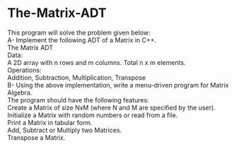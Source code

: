 # The-Matrix-ADT
This program will solve the problem given below: <br>
A- Implement the following ADT of a Matrix in C++.<br>
The Matrix ADT<br>
Data:<br>
A 2D array with n rows and m columns. Total n x m elements.<br>
Operations:<br>
Addition, Subtraction, Multiplication, Transpose<br>
B- Using the above implementation, write a menu-driven program for Matrix Algebra.<br>
The program should have the following features:<br>
Create a Matrix of size NxM (where N and M are specified by
the user).<br>
Initialize a Matrix with random numbers or read from a file.<br>
Print a Matrix in tabular form.<br>
Add, Subtract or Multiply two Matrices.<br>
Transpose a Matrix.<br>
